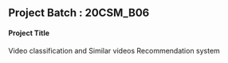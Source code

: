 ## Project Batch : 20CSM_B06

#### Project Title

Video classification and Similar videos Recommendation system



